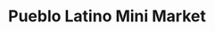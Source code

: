 ---
title: "Pueblo Latino Mini Market"
url: /santa-fe/pueblo-latino-mini-market/
shop: Dorfladen
---